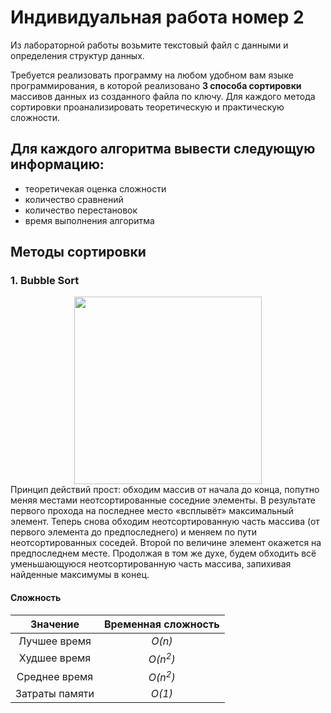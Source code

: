# Индивидуальная работа номер 2

Из лабораторной работы возьмите текстовый файл с данными и определения структур данных.

Требуется реализовать программу на любом удобном вам языке программирования, в которой реализовано __3 способа сортировки__ массивов данных из созданного файла по ключу. 
Для каждого метода сортировки проанализировать теоретическую и практическую сложности.

## Для каждого алгоритма вывести следующую информацию:

* теоретичекая оценка сложности
* количество сравнений
* количество перестановок
* время выполнения алгоритма

## Методы сортировки

### 1. __Bubble Sort__
<div id="header" align="center">
  <img src="https://i.pinimg.com/originals/a4/b8/ad/a4b8ad55cd4461c0173c92d7735bb106.gif" width="300"/>
</div>
Принцип действий прост: 
обходим массив от начала до конца, 
попутно меняя местами неотсортированные соседние элементы. 
В результате первого прохода на последнее место «всплывёт» максимальный элемент. 
Теперь снова обходим неотсортированную часть массива (от первого элемента до предпоследнего) и 
меняем по пути неотсортированных соседей. Второй по величине элемент окажется на предпоследнем месте. 
Продолжая в том же духе, будем обходить всё уменьшающуюся неотсортированную часть массива, 
запихивая найденные максимумы в конец.

#### Сложность
|             <center>Значение | Временная сложность</center> |
|-----------------------------:|------------------------------|
|         <center>Лучшее время | <center>*O(n)*</center>      |
|         <center>Худшее время | <center>*O(n<sup>2</sup>)*           |
|        <center>Среднее время | <center>*O(n<sup>2</sup>)*           |
|       <center>Затраты памяти | <center>*O(1)*                       |
